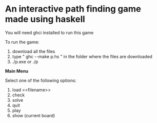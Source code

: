 # An interactive path finding game made using haskell

You will need ghci installed to run this game

To run the game:
1. download all the files
2. type " ghc --make p.hs " in the folder where the files are downloaded
3. ./p.exe or ./p

**Main Menu**

Select one of the following options:
1. load <\<filename>\>
2. check
3. solve
4. quit
5. play
6. show (current board)
